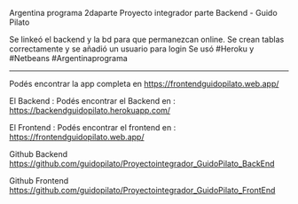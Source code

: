 Argentina programa 2daparte Proyecto integrador parte Backend - Guido Pilato

Se linkeó el backend y la bd para que permanezcan online. Se crean tablas correctamente y se añadió un usuario para login Se usó #Heroku y #Netbeans #Argentinaprograma

----

Podés encontrar la app completa en https://frontendguidopilato.web.app/

El Backend :
Podés encontrar el Backend en : https://backendguidopilato.herokuapp.com/

El Frontend :
Podés encontrar el frontend en : https://frontendguidopilato.web.app/

Github Backend
https://github.com/guidopilato/Proyectointegrador_GuidoPilato_BackEnd

Github Frontend
https://github.com/guidopilato/Proyectointegrador_GuidoPilato_FrontEnd
